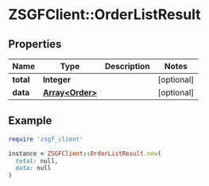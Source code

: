 # ZSGFClient::OrderListResult

## Properties

| Name | Type | Description | Notes |
| ---- | ---- | ----------- | ----- |
| **total** | **Integer** |  | [optional] |
| **data** | [**Array&lt;Order&gt;**](Order.md) |  | [optional] |

## Example

```ruby
require 'zsgf_client'

instance = ZSGFClient::OrderListResult.new(
  total: null,
  data: null
)
```

